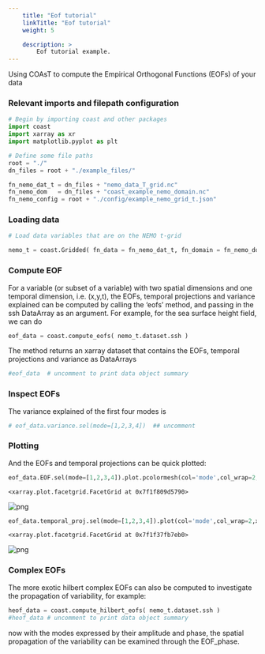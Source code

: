 ```yaml
---
    title: "Eof tutorial"
    linkTitle: "Eof tutorial"
    weight: 5

    description: >
        Eof tutorial example.
---
```

Using COAsT to compute the Empirical Orthogonal Functions (EOFs) of your data

### Relevant imports and filepath configuration


```python
# Begin by importing coast and other packages
import coast
import xarray as xr
import matplotlib.pyplot as plt

# Define some file paths
root = "./"
dn_files = root + "./example_files/"

fn_nemo_dat_t = dn_files + "nemo_data_T_grid.nc"
fn_nemo_dom   = dn_files + "coast_example_nemo_domain.nc"
fn_nemo_config = root + "./config/example_nemo_grid_t.json"
```

### Loading data


```python
# Load data variables that are on the NEMO t-grid

nemo_t = coast.Gridded( fn_data = fn_nemo_dat_t, fn_domain = fn_nemo_dom, config = fn_nemo_config )
```

### Compute EOF

For a variable (or subset of a variable) with two spatial dimensions and one temporal dimension, i.e. (x,y,t), the EOFs, temporal projections and variance explained can be computed by calling the ‘eofs’ method, and passing in the ssh DataArray as an argument. For example, for the sea surface height field, we can do


```python
eof_data = coast.compute_eofs( nemo_t.dataset.ssh )
```

The method returns an xarray dataset that contains the EOFs, temporal projections and variance as DataArrays


```python
#eof_data  # uncomment to print data object summary
```

### Inspect EOFs
The variance explained of the first four modes is


```python
# eof_data.variance.sel(mode=[1,2,3,4])  ## uncomment
```

### Plotting
And the EOFs and temporal projections can be quick plotted:


```python
eof_data.EOF.sel(mode=[1,2,3,4]).plot.pcolormesh(col='mode',col_wrap=2,x='longitude',y='latitude')
```




    <xarray.plot.facetgrid.FacetGrid at 0x7f1f809d5790>




    
![png](/COAsT/eof_tutorial_files/eof_tutorial_12_1.png)
    



```python
eof_data.temporal_proj.sel(mode=[1,2,3,4]).plot(col='mode',col_wrap=2,x='time')
```




    <xarray.plot.facetgrid.FacetGrid at 0x7f1f37fb7eb0>




    
![png](/COAsT/eof_tutorial_files/eof_tutorial_13_1.png)
    


### Complex EOFs
The more exotic hilbert complex EOFs can also be computed to investigate the propagation of variability, for example:


```python
heof_data = coast.compute_hilbert_eofs( nemo_t.dataset.ssh )
#heof_data # uncomment to print data object summary
```

now with the modes expressed by their amplitude and phase, the spatial propagation of the variability can be examined through the EOF_phase.

